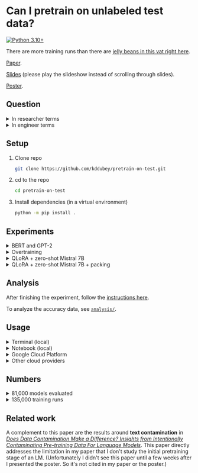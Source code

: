 # Can I pretrain on unlabeled test data?

[![Python 3.10+](https://img.shields.io/badge/python-3.10+-blue.svg?logo=python&style=for-the-badge)](https://www.python.org/downloads/release/python-3100/)

There are more training runs than there are [jelly beans in this vat right
here](https://www.youtube.com/watch?v=CCvVEszRiDI&t=225s).

[Paper](https://arxiv.org/abs/2410.00179).

[Slides](https://docs.google.com/presentation/d/1WiaTOMplciOHM3qp6FTu5BYRlDdlrRI5A5ayOLaBEUA/edit?usp=sharing)
(please play the slideshow instead of scrolling through slides).

[Poster](https://docs.google.com/presentation/d/1RKS0scvabb92GZngEpJ3KQoNbhch6kj_uv2p87kxyZU/edit?usp=sharing).


## Question

<details>
<summary>In researcher terms</summary>

There's a new, hot, few-shot, NLP benchmark on the block. Alice submits her model to the
leaderboard and gets SOTA accuracy $x$. Bob submits a model which he pretrained on
*unlabeled* text from the test set, and gets accuracy $x + \epsilon$. Bob gets all the
glory. Alice disputes his score. She says he used test set data, a big no-no. Alice
argues that had Bob pretrained on text which is statistically independent of the test
data, his score would be lower. Bob counters that he didn't use test set labels, so his
score is valid. Who is right, Alice or Bob?

</details>

<details>
<summary>In engineer terms</summary>

> Andy: Hey team, I'm lookin at the notebook for our new model by @Barbie, and I see:

```python
    test_set_accuracy = (
        llm
        .pretrain(df_test["text"])
        .train(df_train["text"], df_train["label"])
        .evaluate(df_test["text"], df_test["label"])
    )
```

> Barbie: it should be fine bc i didnt do:

```python
    llm.train(df_test["text"], df_test["label"])
```

> Andy: Interesting. I'm not sure if it's ok to pretrain on unlabeled test set
> text like that. Could `test_set_accuracy` be higher than what we'll see in production?

> Barbie: 🤔

</details>


## Setup

1. Clone repo

   ```bash
   git clone https://github.com/kddubey/pretrain-on-test.git
   ```

2. cd to the repo

   ```bash
   cd pretrain-on-test
   ```

3. Install dependencies (in a virtual environment)

   ```bash
   python -m pip install .
   ```


## Experiments

<details>
<summary>BERT and GPT-2</summary>

Section 7 in the paper.

Reproduce the experiment results by running [`./experiment.sh`](./experiment.sh) on a T4
GPU. Batch sizes were set to safely avoid OOMs across the many pretraining and
finetuning runs that will occur. But they were not set too low; GPU utilization hovers
from 50-80%. The experiment will take ~5 days to finish. I ran experiments in parallel
through [Google
Cloud](https://github.com/kddubey/pretrain-on-test/tree/main/cloud_scripts/gcp).

The set of accuracy data used in the paper, including observation-level per-class
probability scores, can be downloaded at [this Google Drive
link](https://drive.google.com/file/d/1n7N4uTKgcUJZ7hjAbZYGTpGEPoYxQVGx/view?usp=sharing)
(3.29 GB unzipped, just a bunch of CSVs).

</details>


<details>
<summary>Overtraining</summary>

Section 8 in the paper.

Experiment files are in
[`./cloud_scripts/gcp/experiments/gpt2-epochs-2/`](./cloud_scripts/gcp/experiments/gpt2-epochs-2/).
Run on a T4 GPU. Takes around 6 hours.

The set of accuracy data used in the paper, including observation-level per-class
probability scores, can be downloaded at [this Google Drive
link](https://drive.google.com/file/d/1Lk1SA10eS1T-dtptQff2qD9EfHLr2cDK/view?usp=sharing)
(0.941 GB unzipped, just a bunch of CSVs).

</details>


<details>
<summary>QLoRA + zero-shot Mistral 7B</summary>

Section 9 in the paper.

Experiment files are in
[`./cloud_scripts/gcp/experiments/zero-shot/`](./cloud_scripts/gcp/experiments/zero-shot/).
Run on an L4 GPU. Takes around 10 hours. Batch sizes can be reduced to run experiments
on a T4 GPU, but it'll take much longer.

The set of accuracy data used in the paper, including observation-level per-class
probability scores, can be downloaded at [this Google Drive
link](https://drive.google.com/file/d/1tccOFyQHJgqmFeRoulQiaJgItEXzN1Xx/view?usp=sharing)
(53.4 MB unzipped, just a bunch of CSVs).

</details>


<details>
<summary>QLoRA + zero-shot Mistral 7B + packing</summary>

Section 9.1 in the paper.

Experiment files are in
[`./cloud_scripts/gcp/experiments/zero-shot-packing/`](./cloud_scripts/gcp/experiments/zero-shot-packing/).
Run on an L4 GPU. Takes around 10 hours. Batch sizes can be reduced to run experiments
on a T4 GPU, but it'll take much longer.

The set of accuracy data used in the paper, including observation-level per-class
probability scores, can be downloaded at [this Google Drive
link](https://drive.google.com/file/d/13BLC7wjlkiuK7tG_s9Ilvj4x8grhTBM0/view?usp=sharing)
(53.3 MB unzipped, just a bunch of CSVs).

</details>


## Analysis

After finishing the experiment, follow the [instructions
here](https://github.com/kddubey/pretrain-on-test/tree/main/cloud_scripts/gcp#merge-data).

To analyze the accuracy data, see [`analysis/`](./analysis/).


## Usage

<details>
<summary>Terminal (local)</summary>

```bash
python run.py --help
```

For a quick, CPU-friendly, local run:

```bash
./experiment_mini.sh
```

</details>


<details>
<summary>Notebook (local)</summary>

The terminal output is quite verbose. For minimal but sufficient info, run this
in a notebook.

```python
from run import run, Experiment

experiment = Experiment(lm_type="bert", dataset_names=...)
run(experiment)
```

For a quick, CPU-friendly, local run:

```python
from run import run, Experiment

experiment = Experiment(
    lm_type="bert-tiny",
    dataset_names=["ag_news", "SetFit/amazon_counterfactual_en"],
    num_subsamples=1,
    num_train=10,
    num_test=10,
    num_train_epochs_classification=1,
    num_train_epochs_pretrain=1,
    per_device_train_batch_size_pretrain=4,
    per_device_train_batch_size_classification=4,
    per_device_eval_batch_size_classification=4,
)

run(experiment)
```

</details>


<details>
<summary>Google Cloud Platform</summary>

[`cloud_scripts/gcp`](./cloud_scripts/gcp)

</details>


<details>
<summary>Other cloud providers</summary>

Other cloud providers are not yet supported, sorry.

To support them, implement logging and file uploading functionality. See
[`cloud.py`](./cloud.py).

You'll probably find
[`./cloud_scripts/_setup_python_env.sh`](./cloud_scripts/_setup_python_env.sh) useful
for cloud runs. Note that it assumes that the bucket name is
`pretrain-on-test-accuracies`, and that the GPU image you're using already has Python
3.10+, pip, and venv/conda on it.

</details>


## Numbers

<details>
<summary>81,000 models evaluated</summary>

```
[
    3 models evaluated (base, extra, test) per LM type per task per repeat x
    2 LM types x
    25 tasks x
    (
        100 repeats for n=50 +
        100 repeats for n=100 +
        50 repeats for n=200 +
        20 repeats for n=500
    )
] x 2 (for m = 50, 100) = 81,000 models evaluated
```

</details>


<details>
<summary>135,000 training runs</summary>

```
[
    (
        (1 classification training for base) +
        (1 pretraining + 1 classification training for extra) +
        (1 pretraining + 1 classification training for test) +
    ) training runs per LM type per task per repeat x
    2 LM types x
    25 tasks x
    (
        100 repeats for n=50 +
        100 repeats for n=100 +
        50 repeats for n=200 +
        20 repeats for n=500
    )
] x 2 (for m = 50, 100) = 135,000 training runs
```

</details>


## Related work

A complement to this paper are the results around **text contamination** in [*Does Data
Contamination Make a Difference? Insights from Intentionally Contaminating Pre-training
Data For Language
Models*](https://openreview.net/forum?id=wSpwj7xab9&referrer=%5Bthe%20profile%20of%20Sanmi%20Koyejo%5D(%2Fprofile%3Fid%3D~Sanmi_Koyejo1)).
This paper directly addresses the limitation in my paper that I don't study the initial
pretraining stage of an LM. (Unfortunately I didn't see this paper until a few weeks
after I presented the poster. So it's not cited in my paper or the poster.)
